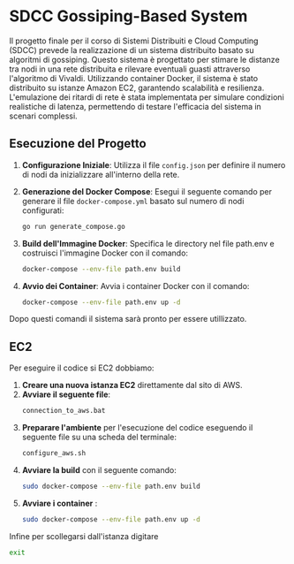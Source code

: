 # SDCC Gossiping-Based System
Il progetto finale per il corso di Sistemi Distribuiti e Cloud Computing (SDCC) prevede la realizzazione 
di un sistema distribuito basato su algoritmi di gossiping. Questo sistema è 
progettato per stimare le distanze tra nodi in una rete distribuita e 
rilevare eventuali guasti attraverso l'algoritmo di Vivaldi. Utilizzando 
container Docker, il sistema è stato distribuito su istanze Amazon EC2, 
garantendo scalabilità e resilienza. L'emulazione dei ritardi di rete è stata 
implementata per simulare condizioni realistiche di latenza, permettendo di 
testare l'efficacia del sistema in scenari complessi.

## Esecuzione del Progetto

1. **Configurazione Iniziale**:
   Utilizza il file `config.json` per definire il numero di nodi da inizializzare all'interno della rete.

2. **Generazione del Docker Compose**:
   Esegui il seguente comando per generare il file `docker-compose.yml` basato sul numero di nodi configurati:

   ```bash
   go run generate_compose.go
3. **Build dell'Immagine Docker**: Specifica le directory nel file path.env e costruisci l'immagine Docker con il comando:
    ```bash
   docker-compose --env-file path.env build
4. **Avvio dei Container**: Avvia i container Docker con il comando:
   ```bash
   docker-compose --env-file path.env up -d
Dopo questi comandi il sistema sarà pronto per essere utillizzato.

## EC2
Per eseguire il codice si EC2 dobbiamo:
1. **Creare una nuova istanza EC2** direttamente dal sito di AWS.
2. **Avviare il seguente file**:
   ```bash
   connection_to_aws.bat
3. **Preparare l'ambiente** per l'esecuzione del codice eseguendo il seguente file su una scheda del terminale:
      ```bash
   configure_aws.sh
4. **Avviare la build** con il seguente comando:
      ```bash
   sudo docker-compose --env-file path.env build
5. **Avviare i container** :
      ```bash
   sudo docker-compose --env-file path.env up -d

Infine per scollegarsi dall'istanza digitare 
```bash
exit